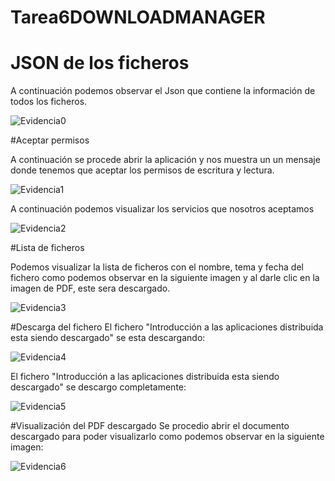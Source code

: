 # Tarea6DOWNLOADMANAGER

# JSON de los ficheros

A continuación podemos observar el Json que contiene la información de todos los ficheros.

![Evidencia0](https://user-images.githubusercontent.com/95297941/150552728-1995a36c-113f-4883-a908-0b4d83281355.png)

#Aceptar permisos

A continuación se procede abrir la aplicación y nos muestra un un mensaje donde tenemos que aceptar los permisos de escritura y lectura.

![Evidencia1](https://user-images.githubusercontent.com/95297941/150552746-69a20956-d215-4b64-9e2d-8ffdff232f42.png)

A continuación podemos visualizar los servicios que nosotros aceptamos

![Evidencia2](https://user-images.githubusercontent.com/95297941/150552766-bd4a47de-5b32-468b-87d5-14c5d9a2dc31.png)

#Lista de ficheros

Podemos visualizar la lista de ficheros con el nombre, tema y fecha del fichero como podemos observar en la siguiente imagen y al darle clic en la imagen de PDF, este sera descargado.

![Evidencia3](https://user-images.githubusercontent.com/95297941/150552788-176725e7-6946-443c-b82d-5f0a94406d3b.png)

#Descarga del fichero
El fichero "Introducción a las aplicaciones distribuida esta siendo descargado" se esta descargando:

![Evidencia4](https://user-images.githubusercontent.com/95297941/150552808-ee5f9637-62d2-4765-a23a-bcc247e53100.png)

El fichero "Introducción a las aplicaciones distribuida esta siendo descargado" se descargo completamente:

![Evidencia5](https://user-images.githubusercontent.com/95297941/150552827-39737388-e72f-45e5-af1f-3eebfb9eb58a.png)


#Visualización del PDF descargado
Se procedio abrir el documento descargado para poder visualizarlo como podemos observar en la siguiente imagen:

![Evidencia6](https://user-images.githubusercontent.com/95297941/150552841-43ec4cf8-5918-4665-b266-d05f9fc42e02.png)
